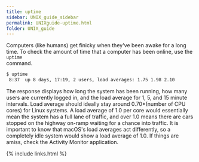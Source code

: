 ```yaml
---
title: uptime
sidebar: UNIX_guide_sidebar
permalink: UNIXguide-uptime.html
folder: UNIX_guide
---
```


<link rel="stylesheet" href="css/theme-blue.css">

Computers (like humans) get finicky when they've been awake for a long time.
To check the amount of time that a computer has been online, use the `uptime` \
command.
```bash
$ uptime
 8:37  up 8 days, 17:19, 2 users, load averages: 1.75 1.98 2.10
```
The response displays how long the system has been running, how many users are
currently logged in, and the load average for 1, 5, and 15 minute intervals.
Load average should ideally stay around 0.70*(number of CPU cores) for Linux
systems.
A load average of 1.0 per core would essentially mean the system has a full
lane of traffic, and over 1.0 means there are cars stopped on the highway
on-ramp waiting for a chance into traffic.
It is important to know that macOS's load averages act differently, so a
completely idle system would show a load average of 1.0.
If things are amiss, check the Activity Monitor application.

{% include links.html %}
